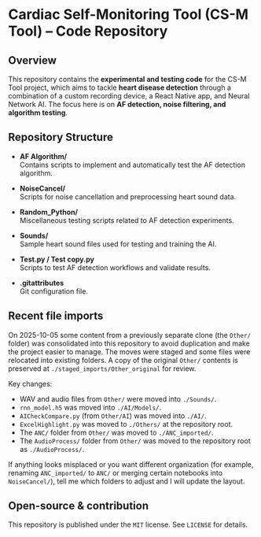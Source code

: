 # Cardiac Self-Monitoring Tool (CS-M Tool) – Code Repository

## Overview
This repository contains the **experimental and testing code** for the CS-M Tool project, which aims to tackle **heart disease detection** through a combination of a custom recording device, a React Native app, and Neural Network AI. The focus here is on **AF detection, noise filtering, and algorithm testing**.

## Repository Structure

- **AF Algorithm/**  
  Contains scripts to implement and automatically test the AF detection algorithm.  

- **NoiseCancel/**  
  Scripts for noise cancellation and preprocessing heart sound data.  

- **Random_Python/**  
  Miscellaneous testing scripts related to AF detection experiments.  

- **Sounds/**  
  Sample heart sound files used for testing and training the AI.  

- **Test.py / Test copy.py**  
  Scripts to test AF detection workflows and validate results.  

- **.gitattributes**  
  Git configuration file.

## Recent file imports

On 2025-10-05 some content from a previously separate clone (the `Other/` folder) was consolidated into this repository to avoid duplication and make the project easier to manage. The moves were staged and some files were relocated into existing folders. A copy of the original `Other/` contents is preserved at `./staged_imports/Other_original` for review.

Key changes:

- WAV and audio files from `Other/` were moved into `./Sounds/`.
- `rnn_model.h5` was moved into `./AI/Models/`.
- `AICheckCompare.py` (from `Other/AI`) was moved into `./AI/`.
- `ExcelHighlight.py` was moved to `./Others/` at the repository root.
- The `ANC/` folder from `Other/` was moved to `./ANC_imported/`.
- The `AudioProcess/` folder from `Other/` was moved to the repository root as `./AudioProcess/`.

If anything looks misplaced or you want different organization (for example, renaming `ANC_imported/` to `ANC/` or merging certain notebooks into `NoiseCancel/`), tell me which folders to adjust and I will update the layout.

## Open-source & contribution

This repository is published under the `MIT` license. See `LICENSE` for details.

